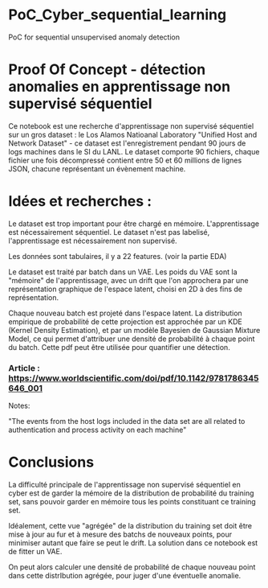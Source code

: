 # PoC_Cyber_sequential_learning
PoC for sequential unsupervised anomaly detection

# Proof Of Concept - détection anomalies en apprentissage non supervisé séquentiel

Ce notebook est une recherche d'apprentissage non supervisé séquentiel sur un gros dataset : le Los Alamos Natioanal Laboratory "Unified Host and Network Dataset" - ce dataset est l'enregistrement pendant 90 jours de logs machines dans le SI du LANL. Le dataset comporte 90 fichiers, chaque fichier une fois décompressé contient entre 50 et 60 millions de lignes JSON, chacune représentant un évènement machine.

# Idées et recherches :

Le dataset est trop important pour être chargé en mémoire. L'apprentissage est nécessairement séquentiel.
Le dataset n'est pas labelisé, l'apprentissage est nécessairement non supervisé.

Les données sont tabulaires, il y a 22 features. (voir la partie EDA)

Le dataset est traité par batch dans un VAE. Les poids du VAE sont la "mémoire" de l'apprentissage, avec un drift que l'on approchera par une représentation graphique de l'espace latent, choisi en 2D à des fins de représentation.

Chaque nouveau batch est projeté dans l'espace latent. La distribution empirique de probabilité de cette projection est approchée par un KDE (Kernel Density Estimation), et par un modèle Bayesien de Gaussian Mixture Model, ce qui permet d'attribuer une densité de probabilité à chaque point du batch. Cette pdf peut être utilisée pour quantifier une détection.

### Article : https://www.worldscientific.com/doi/pdf/10.1142/9781786345646_001

Notes:

"The events from the host logs included in the data set are all related to authentication and process activity on each machine"

# Conclusions

La difficulté principale de l'apprentissage non supervisé séquentiel en cyber est de garder la mémoire de la distribution de probabilité du training set, sans pouvoir garder en mémoire tous les points constituant ce training set.

Idéalement, cette vue "agrégée" de la distribution du training set doit être mise à jour au fur et à mesure des batchs de nouveaux points, pour minimiser autant que faire se peut le drift. La solution dans ce notebook est de fitter un VAE.

On peut alors calculer une densité de probabilité de chaque nouveau point dans cette distrIbution agrégée, pour juger d'une éventuelle anomalie.
